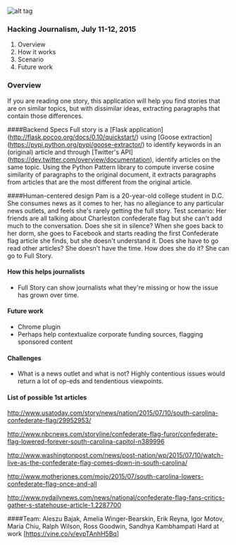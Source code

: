 ![alt tag](http://i.imgur.com/RvfXiP6.jpg)

### Hacking Journalism, July 11-12, 2015

1. Overview
2. How it works 
3. Scenario 
4. Future work

### Overview 
If you are reading one story, this application will help you find stories that are on similar topics, but with dissimilar ideas, extracting paragraphs that contain those differences.

####Backend Specs
Full story is a [Flask application] (http://flask.pocoo.org/docs/0.10/quickstart/) using [Goose extraction] (https://pypi.python.org/pypi/goose-extractor/)  to identify keywords in an (original) article and through [Twitter's API] (https://dev.twitter.com/overview/documentation), identify articles on the same topic. Using the Python Pattern library to compute inverse cosine similarity of paragraphs to the original document, it extracts paragraphs from articles that are the most different from the original article.

####Human-centered design 
Pam is a 20-year-old college student in D.C.
She consumes news as it comes to her, has no allegiance to any particular news outlets, and feels she's rarely getting the full story. 
Test scenario: Her friends are all talking about Charleston confederate flag but she can't add much to the conversation. Does she sit in silence?
When she goes back to her dorm, she goes to Facebook and starts reading the first Confederate flag article she finds, but she doesn't understand it. 
Does she have to go read other articles? She doesn't have the time. 
How does she do it? She can go to Full Story.

#### How this helps journalists
- Full Story can show journalists what they're missing or how the issue has grown over time.

#### Future work
- Chrome plugin
- Perhaps help contextualize corporate funding sources, flagging sponsored content

#### Challenges
- What is a news outlet and what is not? Highly contentious issues would return a lot of op-eds and tendentious viewpoints. 

#### List of possible 1st articles

http://www.usatoday.com/story/news/nation/2015/07/10/south-carolina-confederate-flag/29952953/

http://www.nbcnews.com/storyline/confederate-flag-furor/confederate-flag-lowered-forever-south-carolina-capitol-n389996

http://www.washingtonpost.com/news/post-nation/wp/2015/07/10/watch-live-as-the-confederate-flag-comes-down-in-south-carolina/

http://www.motherjones.com/mojo/2015/07/south-carolina-lowers-confederate-flag-once-and-all

http://www.nydailynews.com/news/national/confederate-flag-fans-critics-gather-s-statehouse-article-1.2287700


####Team: 
Aleszu Bajak, Amelia Winger-Bearskin, Erik Reyna, Igor Motov, Maria Chiu, Ralph Wilson, Ross Goodwin, Sandhya Kambhampati 
Hard at work [https://vine.co/v/evpTAnhH5Bq]






